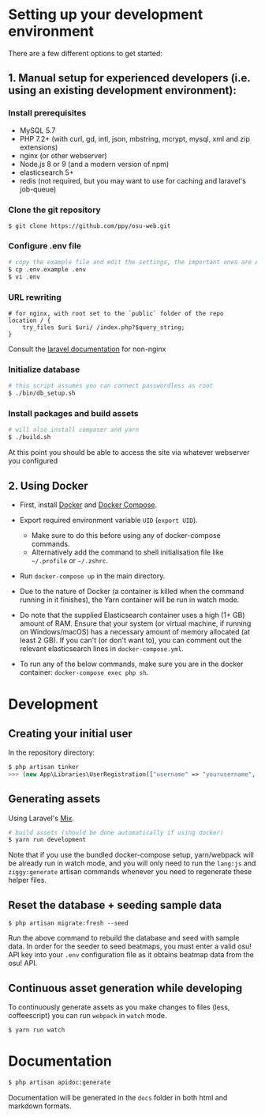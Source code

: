 # Setting up your development environment

There are a few different options to get started:

## 1\. Manual setup for experienced developers (i.e. using an existing development environment):

### Install prerequisites

- MySQL 5.7
- PHP 7.2+ (with curl, gd, intl, json, mbstring, mcrypt, mysql, xml and zip extensions)
- nginx (or other webserver)
- Node.js 8 or 9 (and a modern version of npm)
- elasticsearch 5+
- redis (not required, but you may want to use for caching and laravel's job-queue)

### Clone the git repository

```
$ git clone https://github.com/ppy/osu-web.git
```

### Configure .env file

```bash
# copy the example file and edit the settings, the important ones are APP_* and DB_*
$ cp .env.example .env
$ vi .env
```

### URL rewriting

```nginx
# for nginx, with root set to the `public` folder of the repo
location / {
    try_files $uri $uri/ /index.php?$query_string;
}
```

Consult the [laravel documentation](https://laravel.com/docs/6.x/installation#web-server-configuration) for non-nginx

### Initialize database

```bash
# this script assumes you can connect passwordless as root
$ ./bin/db_setup.sh
```

### Install packages and build assets

```bash
# will also install composer and yarn
$ ./build.sh
```

At this point you should be able to access the site via whatever webserver you configured

## 2\. Using Docker

- First, install [Docker](https://www.docker.com/community-edition) and [Docker Compose](https://docs.docker.com/compose/install/).
- Export required environment variable `UID` (`export UID`).

  - Make sure to do this before using any of docker-compose commands.
  - Alternatively add the command to shell initialisation file like `~/.profile` or `~/.zshrc`.

- Run `docker-compose up` in the main directory.
- Due to the nature of Docker (a container is killed when the command running in it finishes), the Yarn container will be run in watch mode.
- Do note that the supplied Elasticsearch container uses a high (1+ GB) amount of RAM. Ensure that your system (or virtual machine, if running on Windows/macOS) has a necessary amount of memory allocated (at least 2 GB). If you can't (or don't want to), you can comment out the relevant elasticsearch lines in `docker-compose.yml`.
- To run any of the below commands, make sure you are in the docker container: `docker-compose exec php sh`.

# Development

## Creating your initial user

In the repository directory:

```php
$ php artisan tinker
>>> (new App\Libraries\UserRegistration(["username" => "yourusername", "user_email" => "your@email.com", "password" => "yourpassword"]))->save();
```

## Generating assets

Using Laravel's [Mix](https://laravel.com/docs/6.x/mix).

```bash
# build assets (should be done automatically if using docker)
$ yarn run development
```

Note that if you use the bundled docker-compose setup, yarn/webpack will be already run in watch mode, and you will only need to run the `lang:js` and `ziggy:generate` artisan commands whenever you need to regenerate these helper files.

## Reset the database + seeding sample data

```
$ php artisan migrate:fresh --seed
```

Run the above command to rebuild the database and seed with sample data. In order for the seeder to seed beatmaps, you must enter a valid osu! API key into your `.env` configuration file as it obtains beatmap data from the osu! API.

## Continuous asset generation while developing

To continuously generate assets as you make changes to files (less, coffeescript) you can run `webpack` in `watch` mode.

```
$ yarn run watch
```

# Documentation

```bash
$ php artisan apidoc:generate
```

Documentation will be generated in the `docs` folder in both html and markdown formats.
